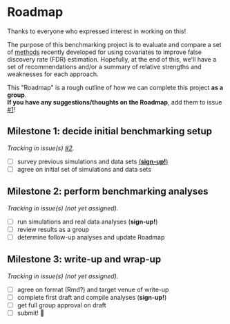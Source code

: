 # Roadmap

Thanks to everyone who expressed interest in working on this!  

The purpose of this benchmarking project is to evaluate and compare a set of [methods](notes/1_methods.md) recently developed for using covariates to improve false discovery rate (FDR) estimation. Hopefully, at the end of this, we'll have a set of recommendations and/or a summary of relative strengths and weaknesses for each approach.  

This "Roadmap" is a rough outline of how we can complete this project **as a group**.  
**If you have any suggestions/thoughts on the Roadmap**, add them to issue [#1](issues/1)!

## Milestone 1: decide initial benchmarking setup
*Tracking in issue(s) [#2](issues/2).*

- [ ] survey previous simulations and data sets [(**sign-up!**)](issues/2)
- [ ] agree on initial set of simulations and data sets

## Milestone 2: perform benchmarking analyses
*Tracking in issue(s) (not yet assigned).*

- [ ] run simulations and real data analyses (**sign-up!**)
- [ ] review results as a group
- [ ] determine follow-up analyses and update Roadmap

## Milestone 3: write-up and wrap-up
*Tracking in issue(s) (not yet assigned).*

- [ ] agree on format (Rmd?) and target venue of write-up
- [ ] complete first draft and compile analyses (**sign-up!**)
- [ ] get full group approval on draft
- [ ] submit! :tada: 
